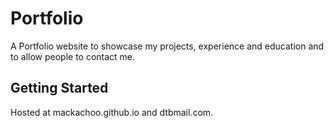 # Portfolio

A Portfolio website to showcase my projects, experience and education and to allow people to contact me.

## Getting Started

Hosted at mackachoo.github.io and dtbmail.com.

